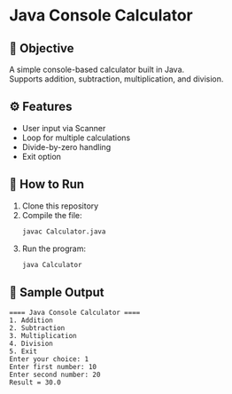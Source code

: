 # Java Console Calculator

## 📌 Objective
A simple console-based calculator built in Java.  
Supports addition, subtraction, multiplication, and division.

## ⚙️ Features
- User input via Scanner
- Loop for multiple calculations
- Divide-by-zero handling
- Exit option

## 🚀 How to Run
1. Clone this repository
2. Compile the file:
   ```bash
   javac Calculator.java
   ```
3. Run the program:
   ```bash
   java Calculator
   ```

## 📝 Sample Output
```
==== Java Console Calculator ====
1. Addition
2. Subtraction
3. Multiplication
4. Division
5. Exit
Enter your choice: 1
Enter first number: 10
Enter second number: 20
Result = 30.0
```
